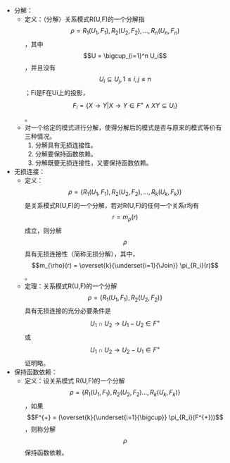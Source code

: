 - 分解：
	- 定义：（分解）关系模式R(U,F)的一个分解指 $$\rho = {R_1(U_1,F_1),R_2(U_2,F_2),…,R_n(U_n,F_n)}$$，其中 $$U = \bigcup_{i=1}^n U_i$$，并且没有 $$U_i \subseteq U_j, 1 \le i, j \le n$$；Fi是F在Ui上的投影，$$F_i = \{X \to Y | X \to Y \in F^+ \land XY \subseteq U_i \}$$。
	- 对一个给定的模式进行分解，使得分解后的模式是否与原来的模式等价有三种情况。
	  1. 分解具有无损连接性。
	  2. 分解要保持函数依赖。
	  3. 分解既要无损连接性，又要保持函数依赖。
- 无损连接：
	- 定义：$$\rho = \{R_1(U_1,F_1),R_2(U_2,F_2),…,R_k(U_k,F_k)\}$$ 是关系模式R(U,F)的一个分解，若对R(U,F)的任何一个关系r均有$$r=m_{\rho}(r)$$ 成立，则分解 $$\rho$$ 具有无损连接性（简称无损分解），其中，$$m_{\rho}(r) = \overset{k}{\underset{i=1}{\Join}} \pi_{R_i}(r)$$ 。
	- 定理：关系模式R(U,F)的一个分解 $$\rho = \{R_1(U_1,F_1),R_2(U_2,F_2)\}$$ 具有无损连接的充分必要条件是 $$U_1 \cap U_2 \to U_1 - U_2 \in F^+$$ 或 $$U_1 \cap U_2 \to U_2 - U_1 \in F^{+}$$ 证明略。
- 保持函数依赖：
	- 定义：设关系模式 R(U,F)的一个分解 $$\rho = \{R_1(U_1,F_1),R_2(U_2,F_2)…,R_k(U_k,F_k)\}$$ ，如果$$F^{+} = (\overset{k}{\underset{i=1}{\bigcup}} \pi_{R_i}(F^{+}))$$，则称分解 $$\rho$$ 保持函数依赖。